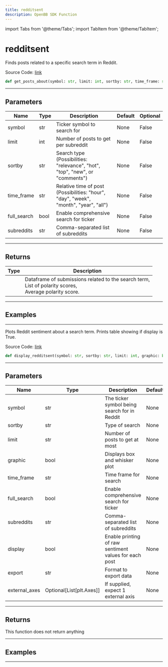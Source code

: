 ```yaml
---
title: redditsent
description: OpenBB SDK Function
---
```


import Tabs from '@theme/Tabs';
import TabItem from '@theme/TabItem';

# redditsent

<Tabs>
<TabItem value="model" label="Model" default>

Finds posts related to a specific search term in Reddit.

Source Code: [link](https://github.com/OpenBB-finance/OpenBBTerminal/tree/main/openbb_terminal/common/behavioural_analysis/reddit_model.py#L864)

```python
def get_posts_about(symbol: str, limit: int, sortby: str, time_frame: str, full_search: bool, subreddits: str) -> None
```
---

## Parameters

| Name | Type | Description | Default | Optional |
| ---- | ---- | ----------- | ------- | -------- |
| symbol | str | Ticker symbol to search for | None | False |
| limit | int | Number of posts to get per subreddit | None | False |
| sortby | str | Search type (Possibilities: "relevance", "hot", "top", "new", or "comments") | None | False |
| time_frame | str | Relative time of post (Possibilities: "hour", "day", "week", "month", "year", "all") | None | False |
| full_search | bool | Enable comprehensive search for ticker | None | False |
| subreddits | str | Comma-separated list of subreddits | None | False |

---

## Returns

| Type | Description |
| ---- | ----------- |
|  | Dataframe of submissions related to the search term,<br/>List of polarity scores,<br/>Average polarity score. |

---

## Examples

---



</TabItem>
<TabItem value="view" label="View">

Plots Reddit sentiment about a search term. Prints table showing if display is True.

Source Code: [link](https://github.com/OpenBB-finance/OpenBBTerminal/tree/main/openbb_terminal/common/behavioural_analysis/reddit_view.py#L392)

```python
def display_redditsent(symbol: str, sortby: str, limit: int, graphic: bool, time_frame: str, full_search: bool, subreddits: str, display: bool, export: str, external_axes: Optional[List[matplotlib.axes._axes.Axes]]) -> None
```
---

## Parameters

| Name | Type | Description | Default | Optional |
| ---- | ---- | ----------- | ------- | -------- |
| symbol | str | The ticker symbol being search for in Reddit | None | False |
| sortby | str | Type of search | None | False |
| limit | str | Number of posts to get at most | None | False |
| graphic | bool | Displays box and whisker plot | None | False |
| time_frame | str | Time frame for search | None | False |
| full_search | bool | Enable comprehensive search for ticker | None | False |
| subreddits | str | Comma-separated list of subreddits | None | False |
| display | bool | Enable printing of raw sentiment values for each post | None | False |
| export | str | Format to export data | None | False |
| external_axes | Optional[List[plt.Axes]] | If supplied, expect 1 external axis | None | False |

---

## Returns

This function does not return anything

---

## Examples

---



</TabItem>
</Tabs>